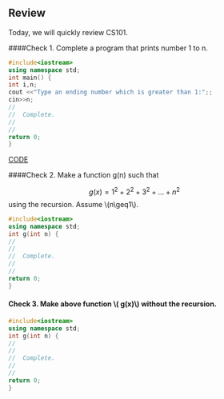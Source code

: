 ## Review

Today, we will quickly review CS101.

####Check 1. Complete a program that prints number 1 to n.

```c++
#include<iostream> 
using namespace std; 
int main() {
int i,n;
cout <<"Type an ending number which is greater than 1:";;
cin>>n;
//
//  Complete.
//
//
return 0;
}
```
<a  href="http://runnable.com/VMdcefZPp39Aqk68/cs203-review-check-1-for-c%2B%2B" target="_blank"> CODE</a>

####Check 2. Make a function g(n) such that

$$
g(x)=1^2+2^2+3^2+\ldots+n^2
$$
using the recursion.
Assume \\(n\geq1\\).
```c++
#include<iostream> 
using namespace std; 
int g(int n) {
//
//
//  Complete.
//
//
return 0;
}

```
#### Check 3. Make above function \\( g(x)\\) without the recursion.
```c++
#include<iostream> 
using namespace std; 
int g(int n) {
//
//
//  Complete.
//
//
return 0;
}

```
